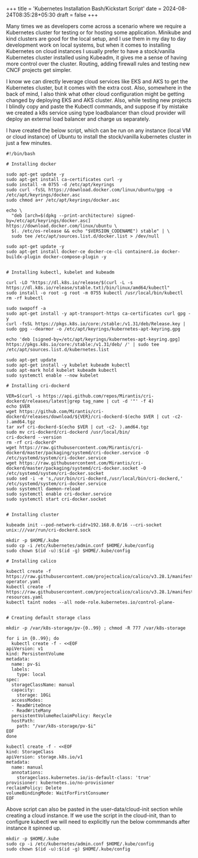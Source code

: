 +++
title = 'Kubernetes Installation Bash/Kickstart Script'
date = 2024-08-24T08:35:28+05:30
draft = false
+++

Many times we as developers come across a scenario where we require a Kubernetes cluster for testing or for hosting some application. Minikube and kind clusters are good for the local setup, and I use them in my day to day development work on local systems, but when it comes to installing Kubernetes on cloud instances I usually prefer to have a stock/vanilla Kubernetes cluster installed using Kubeadm, it gives me a sense of having more control over the cluster. Routing, adding firewall rules and testing new CNCF projects get simpler.

I know we can directly leverage cloud services like EKS and AKS to get the Kubernetes cluster, but it comes with the extra cost. Also, somewhere in the back of mind, I also think what other cloud configuration might be getting changed by deploying EKS and AKS cluster.
Also, while testing new projects I blindly copy and paste the Kubectl commands, and suppose if by mistake we created a k8s service using type loadbalancer than cloud provider will deploy an external load balancer and charge us separately.

I have created the below script, which can be run on any instance (local VM or cloud instance) of Ubuntu to install the stock/vanilla kubernetes cluster in just a few minutes.

```
#!/bin/bash

# Installing docker

sudo apt-get update -y
sudo apt-get install ca-certificates curl -y
sudo install -m 0755 -d /etc/apt/keyrings
sudo curl -fsSL https://download.docker.com/linux/ubuntu/gpg -o /etc/apt/keyrings/docker.asc
sudo chmod a+r /etc/apt/keyrings/docker.asc

echo \
  "deb [arch=$(dpkg --print-architecture) signed-by=/etc/apt/keyrings/docker.asc] https://download.docker.com/linux/ubuntu \
  $(. /etc/os-release && echo "$VERSION_CODENAME") stable" | \
  sudo tee /etc/apt/sources.list.d/docker.list > /dev/null

sudo apt-get update -y
sudo apt-get install docker-ce docker-ce-cli containerd.io docker-buildx-plugin docker-compose-plugin -y


# Installing kubectl, kubelet and kubeadm

curl -LO "https://dl.k8s.io/release/$(curl -L -s https://dl.k8s.io/release/stable.txt)/bin/linux/amd64/kubectl"
sudo install -o root -g root -m 0755 kubectl /usr/local/bin/kubectl
rm -rf kubectl

sudo swapoff -a
sudo apt-get install -y apt-transport-https ca-certificates curl gpg -y
curl -fsSL https://pkgs.k8s.io/core:/stable:/v1.31/deb/Release.key | sudo gpg --dearmor -o /etc/apt/keyrings/kubernetes-apt-keyring.gpg

echo 'deb [signed-by=/etc/apt/keyrings/kubernetes-apt-keyring.gpg] https://pkgs.k8s.io/core:/stable:/v1.31/deb/ /' | sudo tee /etc/apt/sources.list.d/kubernetes.list

sudo apt-get update
sudo apt-get install -y kubelet kubeadm kubectl
sudo apt-mark hold kubelet kubeadm kubectl
sudo systemctl enable --now kubelet

# Installing cri-dockerd

VER=$(curl -s https://api.github.com/repos/Mirantis/cri-dockerd/releases/latest|grep tag_name | cut -d '"' -f 4)
echo $VER
wget https://github.com/Mirantis/cri-dockerd/releases/download/${VER}/cri-dockerd-$(echo $VER | cut -c2- ).amd64.tgz
tar xvf cri-dockerd-$(echo $VER | cut -c2- ).amd64.tgz
sudo mv cri-dockerd/cri-dockerd /usr/local/bin/
cri-dockerd --version
rm -rf cri-dockerd*
wget https://raw.githubusercontent.com/Mirantis/cri-dockerd/master/packaging/systemd/cri-docker.service -O /etc/systemd/system/cri-docker.service
wget https://raw.githubusercontent.com/Mirantis/cri-dockerd/master/packaging/systemd/cri-docker.socket -O /etc/systemd/system/cri-docker.socket
sudo sed -i -e 's,/usr/bin/cri-dockerd,/usr/local/bin/cri-dockerd,' /etc/systemd/system/cri-docker.service
sudo systemctl daemon-reload
sudo systemctl enable cri-docker.service
sudo systemctl start cri-docker.socket


# Installing cluster

kubeadm init --pod-network-cidr=192.168.0.0/16 --cri-socket unix:///var/run/cri-dockerd.sock

mkdir -p $HOME/.kube
sudo cp -i /etc/kubernetes/admin.conf $HOME/.kube/config
sudo chown $(id -u):$(id -g) $HOME/.kube/config

# Installing calico

kubectl create -f https://raw.githubusercontent.com/projectcalico/calico/v3.28.1/manifests/tigera-operator.yaml
kubectl create -f https://raw.githubusercontent.com/projectcalico/calico/v3.28.1/manifests/custom-resources.yaml
kubectl taint nodes --all node-role.kubernetes.io/control-plane-


# Creating default storage class

mkdir -p /var/k8s-storage/pv-{0..99} ; chmod -R 777 /var/k8s-storage

for i in {0..99}; do
  kubectl create -f - <<EOF
apiVersion: v1
kind: PersistentVolume
metadata:
  name: pv-$i
  labels:
    type: local
spec:
  storageClassName: manual
  capacity:
    storage: 10Gi
  accessModes:
  - ReadWriteOnce
  - ReadWriteMany
  persistentVolumeReclaimPolicy: Recycle
  hostPath:
    path: "/var/k8s-storage/pv-$i"
EOF
done

kubectl create -f - <<EOF
kind: StorageClass
apiVersion: storage.k8s.io/v1
metadata:
  name: manual
  annotations:
    storageclass.kubernetes.io/is-default-class: 'true'
provisioner: kubernetes.io/no-provisioner
reclaimPolicy: Delete
volumeBindingMode: WaitForFirstConsumer
EOF

```

Above script can also be pasted in the user-data/cloud-init section while creating a cloud instance.
If we use the script in the cloud-init, than to configure kubectl we will need to explicitly run the below commmands after instance it spinned up.

```
mkdir -p $HOME/.kube
sudo cp -i /etc/kubernetes/admin.conf $HOME/.kube/config
sudo chown $(id -u):$(id -g) $HOME/.kube/config
```
